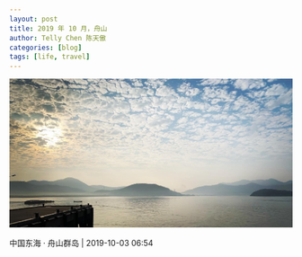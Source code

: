 ```yaml
---
layout: post
title: 2019 年 10 月，舟山
author: Telly Chen 陈天傲
categories: [blog]
tags: [life, travel]
---
```


![舟山群岛](/assets/201910-zhoushan/zhoushan-islands.jpeg)

中国东海 · 舟山群岛 \| 2019-10-03 06:54
